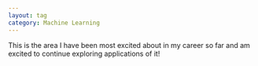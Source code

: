```yaml
---
layout: tag
category: Machine Learning
---
```

This is the area I have been most excited about in my career so far and am excited to continue exploring applications of it!